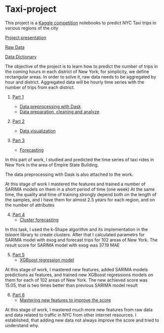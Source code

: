 # Taxi-project

This project is a [Kaggle competition](https://www.kaggle.com/c/yellowtaxi?rvi=1) notebooks to predict NYC Taxi trips in various regions of the city

[Project presentation](http://www.pilotpu.eu/igor.papka/presentation/)

[Raw Data](https://www1.nyc.gov/site/tlc/about/tlc-trip-record-data.page)

[Data Dictionary](https://www1.nyc.gov/assets/tlc/downloads/pdf/data_dictionary_trip_records_yellow.pdf)

The objective of the project is to learn how to predict the number of trips in the coming hours in each district of New York; for simplicity, we define rectangular areas. In order to solve it, raw data needs to be aggregated by hour and district. Aggregated data will be hourly time series with the number of trips from each district.

1. <ins>Part 1</ins>
      * [Data preprocessing with Dask](https://htmlpreview.github.io/?https://github.com/ipapka/Taxi-project/blob/master/Part_1/Part_1_Data_preprocessing_dask_2016.html)
    * [Data preparation, cleaning and analyze](https://htmlpreview.github.io/?https://github.com/ipapka/Taxi-project/blob/master/Part_1/Part_1_data_preprocessing.html)
    
2. <ins>Part 2</ins>   
     * [Data visualization](https://htmlpreview.github.io/?https://github.com/ipapka/Taxi-project/blob/master/Part_2/Part_2_Data_visualization.html)
     
3. <ins>Part 3</ins>
     * [Forecasting](https://htmlpreview.github.io/?https://github.com/ipapka/Taxi-project/blob/master/Part_3/Part_3_forecasting.html)

In this part of work, I studied and predicted the time series of taxi rides in New York in the area of Empire State Building.

The data preprocessing with Dask is also attached to the work.

At this stage of work I mastered the features and trained a number of SARIMA models on them in a short period of time (one week) At the same time, the quality and time of training strongly depend both on the length of the samples, and I have them for almost 2.5 years for each region, and on the number of attributes

4. <ins>Part 4</ins>
     * [Cluster forecasting](https://htmlpreview.github.io/?https://github.com/ipapka/Taxi-project/blob/master/Part_4/Part_4_cluster_forecasting.html)
     
In this task, I used the k-Shape algorithm and its implementation in the *tslearn* library to create clusters. After that I calculated parametrs for SARIMA model with exog and forecast trips for 102 areas of New York. The result score for SARIMA model with exog was 37.19 MAE

5. <ins>Part 5</ins>
     * [XGBoost regression model](https://htmlpreview.github.io/?https://github.com/ipapka/Taxi-project/blob/master/Part_5/Part_5_regression.html)
     
At this stage of work, I mastered new features, added SARIMA models predictions as features, and trained new XGBoost regressions models on them for each of 102 areas of New York.
The new achieved score was 15.05, that is two times better than previous SARIMA model result

6. <ins>Part 6</ins>
     * [Mastering new features to improve the score](https://htmlpreview.github.io/?https://github.com/ipapka/Taxi-project/blob/master/Part_6/Part_6_new_features.html)
     
At this stage of work, I mastered much more new features from raw data and data related to traffic in NYC from other internet resources. I established, that adding new data not always improve the score and tried to understand why.
